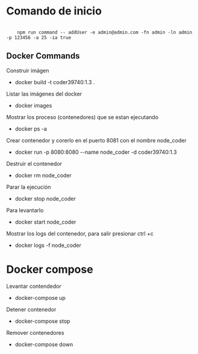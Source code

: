 # Comando de inicio

``` shell 

    npm run command -- addUser -e admin@admin.com -fn admin -ln admin -p 123456 -a 25 -ia true

```


## Docker Commands

Construir imágen

* docker build -t coder39740:1.3 .

Listar las imágenes del docker

* docker images

Mostrar los proceso (contenedores) que se estan ejecutando

* docker ps -a

Crear contenedor y corerlo en el puerto 8081 con el nombre node_coder

* docker run -p 8080:8080 --name node_coder -d coder39740:1.3

Destruir el contenedor

* docker rm node_coder

Parar la ejecución

* docker stop node_coder

Para levantarlo

* docker start node_coder

Mostrar los logs del contenedor, para salir presionar ctrl +c

* docker logs -f node_coder

# Docker compose

Levantar contendedor

* docker-compose up

Detener contenedor

* docker-compose stop

Remover contenedores

* docker-compose down
